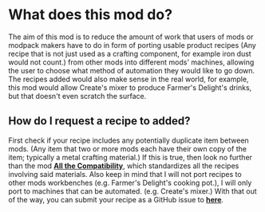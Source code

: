 # What does this mod do?
The aim of this mod is to reduce the amount of work that users of mods or modpack makers have to do in form of porting usable product recipes (Any recipe that is not just used as a crafting component, for example iron dust would not count.) from other mods into different mods' machines, allowing the user to choose what method of automation they would like to go down. The recipes added would also make sense in the real world, for example, this mod would allow Create's mixer to produce Farmer's Delight's drinks, but that doesn't even scratch the surface.

## How do I request a recipe to added?
First check if your recipe includes any potentially duplicate item between mods. (Any item that two or more mods each have their own copy of the item; typically a metal crafting material.) If this is true, then look no further than the mod **[All the Compatibility](https://www.curseforge.com/minecraft/mc-mods/all-the-compatibility)**, which standardizes all the recipes involving said materials. Also keep in mind that I will not port recipes to other mods workbenches (e.g. Farmer's Delight's cooking pot.), I will only port to machines that can be automated. (e.g. Create's mixer.)
With that out of the way, you can submit your recipe as a GitHub issue to **[here](https://github.com/QuantumZizo/CrossRecipes/issues)**.
